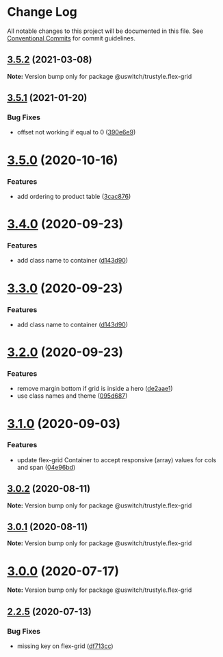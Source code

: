 # Change Log

All notable changes to this project will be documented in this file.
See [Conventional Commits](https://conventionalcommits.org) for commit guidelines.

## [3.5.2](https://github.com/uswitch/trustyle/compare/@uswitch/trustyle.flex-grid@3.5.1...@uswitch/trustyle.flex-grid@3.5.2) (2021-03-08)

**Note:** Version bump only for package @uswitch/trustyle.flex-grid





## [3.5.1](https://github.com/uswitch/trustyle/compare/@uswitch/trustyle.flex-grid@3.5.0...@uswitch/trustyle.flex-grid@3.5.1) (2021-01-20)


### Bug Fixes

* offset not working if equal to 0 ([390e6e9](https://github.com/uswitch/trustyle/commit/390e6e9))





# [3.5.0](https://github.com/uswitch/trustyle/compare/@uswitch/trustyle.flex-grid@3.4.2...@uswitch/trustyle.flex-grid@3.5.0) (2020-10-16)


### Features

* add ordering to product table ([3cac876](https://github.com/uswitch/trustyle/commit/3cac876))





# [3.4.0](https://github.com/uswitch/trustyle/compare/@uswitch/trustyle.flex-grid@3.2.0...@uswitch/trustyle.flex-grid@3.4.0) (2020-09-23)


### Features

* add class name to container ([d143d90](https://github.com/uswitch/trustyle/commit/d143d90))





# [3.3.0](https://github.com/uswitch/trustyle/compare/@uswitch/trustyle.flex-grid@3.2.0...@uswitch/trustyle.flex-grid@3.3.0) (2020-09-23)


### Features

* add class name to container ([d143d90](https://github.com/uswitch/trustyle/commit/d143d90))





# [3.2.0](https://github.com/uswitch/trustyle/compare/@uswitch/trustyle.flex-grid@3.1.0...@uswitch/trustyle.flex-grid@3.2.0) (2020-09-23)


### Features

* remove margin bottom if grid is inside a hero ([de2aae1](https://github.com/uswitch/trustyle/commit/de2aae1))
* use class names and theme ([095d687](https://github.com/uswitch/trustyle/commit/095d687))





# [3.1.0](https://github.com/uswitch/trustyle/compare/@uswitch/trustyle.flex-grid@3.0.2...@uswitch/trustyle.flex-grid@3.1.0) (2020-09-03)


### Features

* update flex-grid Container to accept responsive (array) values for cols and span ([04e96bd](https://github.com/uswitch/trustyle/commit/04e96bd))





## [3.0.2](https://github.com/uswitch/trustyle/compare/@uswitch/trustyle.flex-grid@3.0.1...@uswitch/trustyle.flex-grid@3.0.2) (2020-08-11)

**Note:** Version bump only for package @uswitch/trustyle.flex-grid





## [3.0.1](https://github.com/uswitch/trustyle/compare/@uswitch/trustyle.flex-grid@3.0.0...@uswitch/trustyle.flex-grid@3.0.1) (2020-08-11)

**Note:** Version bump only for package @uswitch/trustyle.flex-grid





# [3.0.0](https://github.com/uswitch/trustyle/compare/@uswitch/trustyle.flex-grid@2.2.5...@uswitch/trustyle.flex-grid@3.0.0) (2020-07-17)

**Note:** Version bump only for package @uswitch/trustyle.flex-grid





## [2.2.5](https://github.com/uswitch/trustyle/compare/@uswitch/trustyle.flex-grid@2.2.4...@uswitch/trustyle.flex-grid@2.2.5) (2020-07-13)


### Bug Fixes

* missing key on flex-grid ([df713cc](https://github.com/uswitch/trustyle/commit/df713cc))

